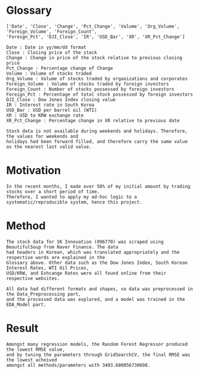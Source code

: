 # Glossary
    ['Date', 'Close', 'Change', 'Pct_Change', 'Volume', 'Org_Volume', 'Foreign_Volume', 'Foreign_Count', 
    'Foreign_Pct', 'DJI_Close', 'IR', 'USD_Bar', 'XR', 'XR_Pct_Change']

    Date : Date in yy/mm/dd format
    Close : Closing price of the stock
    Change : Change in price of the stock relative to previous closing price
    Pct_Change : Percentage change of Change
    Volume : Volume of stocks traded
    Org_Volume : Volume of stocks traded by organizations and corporates
    Foreign_Volume : Volume of stocks traded by foreign investors
    Foreign_Count : Number of stocks possessed by foreign investors
    Foreign_Pct : Percentage of total stock possessed by foreign investors
    DJI_Close : Dow Jones Index closing value
    IR : Interest rate in South Korea
    USD_Bar : USD per barrel oil (WTI)
    XR : USD to KRW exchange rate
    XR_Pct_Change : Percentage change in XR relative to previous date

    Stock data is not available during weekends and holidays. Therefore, the values for weekends and 
    holidays had been forward filled, and therefore carry the same value as the nearest last valid value. 

# Motivation
    In the recent months, I made over 50% of my initial amount by trading stocks over a short period of time. 
    Therefore, I wanted to apply my ad-hoc logic to a systematic/reproducible system, hence this project.

# Method
    The stock data for SK Innovation (096770) was scraped using BeautifulSoup from Naver Finance. The data
    had headers in Korean, which was translated appropriately and the respective words are explained in the
    Glossary above. Other data such as the Dow Jones Index, South Korean Interest Rates, WTI Oil Prices, 
    USD/KRW, and Exhcange Rates were all found online from their respective websites. 

    All data had different formats and shapes, so data was preprocessed in the Data_Preprocessing part, 
    and the processed data was explored, and a model was trained in the EDA_Model part. 

# Result
    Amongst many regression models, the Random Forest Regressor produced the lowest RMSE value, 
    and by tuning the parameters through GridSearchCV, the final RMSE was the lowest acheived 
    amongst all methods/parameters with 3493.680056730698.
